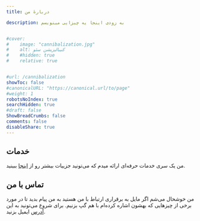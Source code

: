 ```yaml
---
title: دربارهٔ من

description: به زودی اینجا یه چیزایی مینویسم


#cover:
#    image: "cannibalization.jpg" 
#    alt: کنیبالیزیشن سئو
#    #hidden: true
#    relative: true


#url: /cannibalization
showToc: false
#canonicalURL: "https://canonical.url/to/page"
#weight: 1
robotsNoIndex: true
searchHidden: true
#draft: false
ShowBreadCrumbs: false
comments: false
disableShare: true
---
```




## خدمات

من یک سری خدمات حرفه‌ای ارائه میدم که می‌تونید جزییات بیشتر رو از [اینجا](/fa/services/) ببینید.

## تماس با من

من خوشحال می‌شم اگر مایل به برقراری ارتباط با من هستید به من پیام بدید تا در مورد برخی از چیزهایی که بهشون اشاره کرده‌ام با هم گپ بزنیم. برای شروع می‌تونید به این [ آدرس](mailto:hello@alism.ir) ایمیل بزنید.


